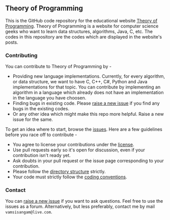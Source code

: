 Theory of Programming
----
This is the GitHub code repository for the educational website [Theory of Programming](http://theoryofprogramming.com/). Theory of Programming is a website for computer science geeks who want to learn data structures, algorithms, Java, C, etc. The codes in this repository are the codes which are displayed in the website's posts.

### Contributing
You can contribute to Theory of Programming by -
* Providing new language implementations. Currently, for every algorithm, or data structure, we want to have C, C++, C#, Python and Java implementations for that topic. You can contribute by implementing an algorithm in a language which already does not have an implementation in the language you have choosen.
* Finding bugs in existing code. Please [raise a new issue](https://github.com/VamsiSangam/theoryofprogramming/issues/new) if you find any bugs in the existing codes.
* Or any other idea which might make this repo more helpful. Raise a new issue for the same.

To get an idea where to start, browse the [issues](https://github.com/VamsiSangam/theoryofprogramming/issues). Here are a few guidelines before you race off to contribute -
* You agree to license your contributions under the
  [license](https://github.com/VamsiSangam/theoryofprogramming/blob/master/LICENSE).
* Use pull requests early so it's open for discussion, even if your contribution isn't ready yet.
* Ask doubts in your pull request or the issue page corresponding to your contribution.
* Please follow the [directory structure](https://github.com/VamsiSangam/theoryofprogramming/blob/master/STRUCTURE.md) strictly.
* Your code must strictly follow the [coding conventions](https://github.com/VamsiSangam/theoryofprogramming/blob/master/CONVENTIONS.md).

### Contact
You can [raise a new issue](https://github.com/VamsiSangam/theoryofprogramming/issues/new) if you want to ask questions. Feel free to use the issues as a forum. Alternatively, but less preferably, contact me by mail ```vamsisangam@live.com```.
